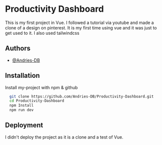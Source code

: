 
# Productivity Dashboard

This is my first project in Vue. I followed a tutorial via youtube and made 
a clone of a design on pinterest. It is my first time using vue and it was just 
to get used to it. I also used tailwindcss


## Authors

- [@Andries-DB](https://www.github.com/Andries-DB)


## Installation

Install my-project with npm & github

```bash
  git clone https://github.com/Andries-DB/Productivity-Dashboard.git
  cd Productivity-Dashboard
  npm Install
  npm run dev
```
    
## Deployment

I didn't deploy the project as it is a clone and a test of Vue.